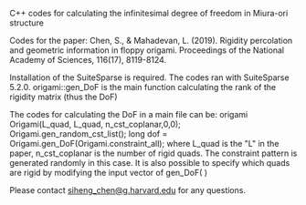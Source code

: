 C++ codes for calculating the infinitesimal degree of freedom in Miura-ori structure

Codes for the paper:
Chen, S., & Mahadevan, L. (2019). Rigidity percolation and geometric information
in floppy origami. Proceedings of the National Academy of Sciences, 116(17), 8119-8124.


Installation of the SuiteSparse is required. The codes ran with SuiteSparse 5.2.0.
origami::gen_DoF is the main function calculating the rank of the rigidity matrix (thus the DoF)

The codes for calculating the DoF in a main file can be:
    origami Origami(L_quad, L_quad, n_cst_coplanar,0,0);
    Origami.gen_random_cst_list();
    long dof = Origami.gen_DoF(Origami.constraint_all);
where L_quad is the "L" in the paper, n_cst_coplanar is the number of rigid quads. The constraint pattern is generated randomly in this case.
It is also possible to specify which quads are rigid by modifying the input vector of gen_DoF( )


Please contact siheng_chen@g.harvard.edu for any questions.
